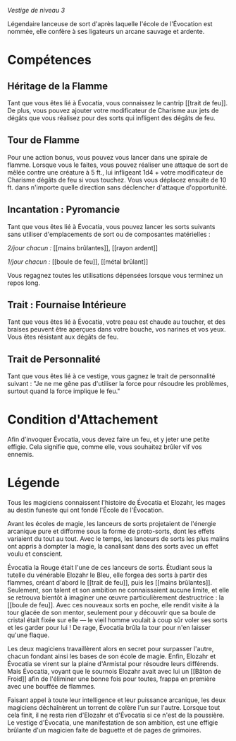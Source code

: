 *Vestige de niveau 3*

Légendaire lanceuse de sort d'après laquelle l'école de l'Évocation est nommée, elle confère à ses ligateurs un arcane sauvage et ardente.

# Compétences

## Héritage de la Flamme
Tant que vous êtes lié à Évocatia, vous connaissez le cantrip [[trait de feu]]. De plus, vous pouvez ajouter votre modificateur de Charisme aux jets de dégâts que vous réalisez pour des sorts qui infligent des dégâts de feu.

## Tour de Flamme
Pour une action bonus, vous pouvez vous lancer dans une spirale de flamme. Lorsque vous le faites, vous pouvez réaliser une attaque de sort de mêlée contre une créature à 5 ft., lui infligeant 1d4 + votre modificateur de Charisme dégâts de feu si vous touchez. Vous vous déplacez ensuite de 10 ft. dans n'importe quelle direction sans déclencher d'attaque d'opportunité.

## Incantation : Pyromancie
Tant que vous êtes lié à Évocatia, vous pouvez lancer les sorts suivants sans utiliser d'emplacements de sort ou de composantes matérielles :

*2/jour chacun :* [[mains brûlantes]], [[rayon ardent]]

*1/jour chacun :* [[boule de feu]], [[métal brûlant]]

Vous regagnez toutes les utilisations dépensées lorsque vous terminez un repos long.

## Trait : Fournaise Intérieure
Tant que vous êtes lié à Évocatia, votre peau est chaude au toucher, et des braises peuvent être aperçues dans votre bouche, vos narines et vos yeux. Vous êtes résistant aux dégâts de feu.

## Trait de Personnalité
Tant que vous êtes lié à ce vestige, vous gagnez le trait de personnalité suivant : "Je ne me gêne pas d'utiliser la force pour résoudre les problèmes, surtout quand la force implique le feu."

# Condition d'Attachement
Afin d'invoquer Évocatia, vous devez faire un feu, et y jeter une petite effigie. Cela signifie que, comme elle, vous souhaitez brûler vif vos ennemis.

# Légende
Tous les magiciens connaissent l'histoire de Évocatia et Elozahr, les mages au destin funeste qui ont fondé l'École de l'Évocation.

Avant les écoles de magie, les lanceurs de sorts projetaient de l'énergie arcanique pure et difforme sous la forme de proto-sorts, dont les effets variaient du tout au tout. Avec le temps, les lanceurs de sorts les plus malins ont appris à dompter la magie, la canalisant dans des sorts avec un effet voulu et conscient.

Évocatia la Rouge était l'une de ces lanceurs de sorts. Étudiant sous la tutelle du vénérable Elozahr le Bleu, elle forgea des sorts à partir des flammes, créant d'abord le [[trait de feu]], puis les [[mains brûlantes]]. Seulement, son talent et son ambition ne connaissaient aucune limite, et elle se retrouva bientôt à imaginer une œuvre particulièrement destructrice : la [[boule de feu]]. Avec ces nouveaux sorts en poche, elle rendit visite à la tour glacée de son mentor, seulement pour y découvrir que sa boule de cristal était fixée sur elle — le vieil homme voulait à coup sûr voler ses sorts et les garder pour lui ! De rage, Évocatia brûla la tour pour n'en laisser qu'une flaque.

Les deux magiciens travaillèrent alors en secret pour surpasser l'autre, chacun fondant ainsi les bases de son école de magie. Enfin, Elozahr et Évocatia se virent sur la plaine d'Armistal pour résoudre leurs différends. Mais Évocatia, voyant que le sournois Elozahr avait avec lui un [[Bâton de Froid]] afin de l'éliminer une bonne fois pour toutes, frappa en première avec une bouffée de flammes.

Faisant appel à toute leur intelligence et leur puissance arcanique, les deux magiciens déchaînèrent un torrent de colère l'un sur l'autre. Lorsque tout cela finit, il ne resta rien d'Elozahr et d'Évocatia si ce n'est de la poussière. Le vestige d'Évocatia, une manifestation de son ambition, est une effigie brûlante d'un magicien faite de baguette et de pages de grimoires.
